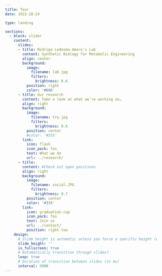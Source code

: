 ```yaml
---
title: Tour
date: 2022-10-24

type: landing

sections:
  - block: slider
    content:
      slides:
      - title: Rodrigo Ledesma-Amaro's Lab
        content: Synthetic Biology for Metabolic Engineering
        align: center
        background:
          image:
            filename: lab.jpg
            filters:
              brightness: 0.6
          position: right
          color: '#666'
      - title: Our research
        content: Take a look at what we’re working on…
        align: right 
        background:
          image:
            filename: try.jpg
            filters:
              brightness: 0.6
          position: center
          #color: '#555'
        link:
          icon: flask
          icon_pack: fas
          text: What we do
          url: ../research/
      - title:
        content: #Check out open positions
        align: right
        background:
          image:
            filename: social.JPG
            filters:
              brightness: 0.7
          position: center
          color: '#333'
        link:
          icon: graduation-cap
          icon_pack: fas
          text: Join us
          url: ../contact/
          position: right-low
    design:
      # Slide height is automatic unless you force a specific height (e.g. '400px')
      slide_height: ''
      is_fullscreen: true
      # Automatically transition through slides?
      loop: true
      # Duration of transition between slides (in ms)
      interval: 5000
---
```

